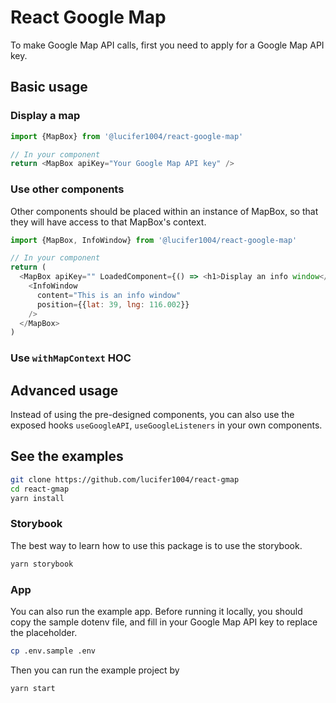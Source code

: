 # React Google Map

To make Google Map API calls, first you need to apply for a Google Map API key.

## Basic usage

### Display a map

```javascript
import {MapBox} from '@lucifer1004/react-google-map'

// In your component
return <MapBox apiKey="Your Google Map API key" />
```

### Use other components

Other components should be placed within an instance of MapBox, so that they
will have access to that MapBox's context.

```javascript
import {MapBox, InfoWindow} from '@lucifer1004/react-google-map'

// In your component
return (
  <MapBox apiKey="" LoadedComponent={() => <h1>Display an info window</h1>}>
    <InfoWindow
      content="This is an info window"
      position={{lat: 39, lng: 116.002}}
    />
  </MapBox>
)
```

### Use `withMapContext` HOC

## Advanced usage

Instead of using the pre-designed components, you can also use the exposed hooks
`useGoogleAPI`, `useGoogleListeners` in your own components.

## See the examples

```sh
git clone https://github.com/lucifer1004/react-gmap
cd react-gmap
yarn install
```

### Storybook

The best way to learn how to use this package is to use the storybook.

```sh
yarn storybook
```

### App

You can also run the example app. Before running it locally, you should copy the
sample dotenv file, and fill in your Google Map API key to replace the
placeholder.

```sh
cp .env.sample .env
```

Then you can run the example project by

```sh
yarn start
```
